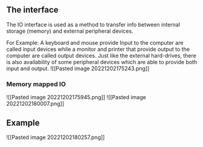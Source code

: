 ## The interface
The IO interface is used as a method to transfer info between internal storage (memory) and external peripheral devices.

For Example: A keyboard and mouse provide Input to the computer are called input devices while a monitor and printer that provide output to the computer are called output devices. Just like the external hard-drives, there is also availability of some peripheral devices which are able to provide both input and output.
![[Pasted image 20221202175243.png]]

### Memory mapped IO
![[Pasted image 20221202175945.png]]
![[Pasted image 20221202180007.png]]

## Example
![[Pasted image 20221202180257.png]]